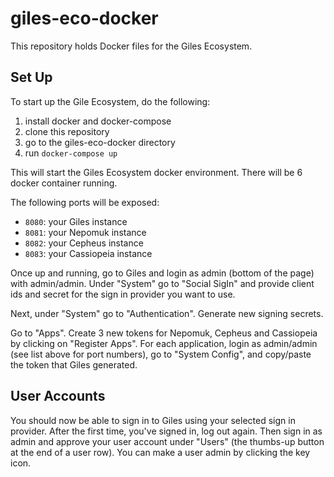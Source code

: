 # giles-eco-docker

This repository holds Docker files for the Giles Ecosystem.

## Set Up
To start up the Gile Ecosystem, do the following:

1. install docker and docker-compose
1. clone this repository
1. go to the giles-eco-docker directory
1. run `docker-compose up`

This will start the Giles Ecosystem docker environment. There will be 6 docker container running.

The following ports will be exposed:
* `8080`: your Giles instance
* `8081`: your Nepomuk instance
* `8082`: your Cepheus instance
* `8083`: your Cassiopeia instance

Once up and running, go to Giles and login as admin (bottom of the page) with admin/admin. Under "System" go to "Social SigIn" and provide client ids and secret for the sign in provider you want to use.

Next, under "System" go to "Authentication". Generate new signing secrets.

Go to "Apps". Create 3 new tokens for Nepomuk, Cepheus and Cassiopeia by clicking on "Register Apps". For each application, login as admin/admin (see list above for port numbers), go to "System Config", and copy/paste the token that Giles generated.

## User Accounts

You should now be able to sign in to Giles using your selected sign in provider. After the first time, you've signed in, log out again. Then sign in as admin and approve your user account under "Users" (the thumbs-up button at the end of a user row). You can make a user admin by clicking the key icon.
